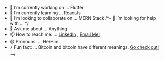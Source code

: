 

- 🔭 I’m currently working on ... Flutter
- 🌱 I’m currently learning ... ReactJs
- 👯 I’m looking to collaborate on ... MERN Stack 
/*- 🤔 I’m looking for help with ... */
- 💬 Ask me about ... Anything
- 📫 How to reach me: ... [LinkedIn](https://www.linkedin.com/in/ayushbhardwaj/) , [Email Me!](mailto:ab.ayush9@gmail.com)
- 😄 Pronouns: ... He/Him
- ⚡ Fun fact: ... Bitcoin and bitcoin have different meanings. [Go check out!](https://www.simplilearn.com/things-you-didnt-know-about-bitcoin-article)
-->
